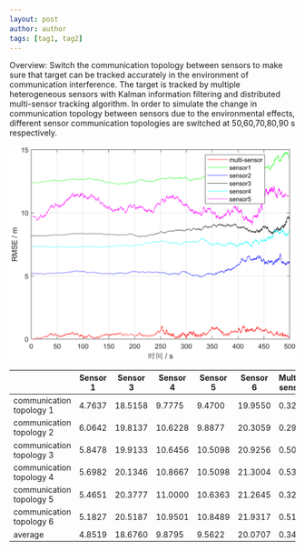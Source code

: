 ```yaml
---
layout: post
author: author
tags: [tag1, tag2]
---
```


Overview: Switch the communication topology between sensors to make sure that target can be tracked accurately in the environment of communication interference.
The target is tracked by multiple heterogeneous sensors with Kalman information filtering and distributed multi-sensor tracking algorithm. In order to simulate the change in communication topology between sensors due to the environmental effects, different sensor communication topologies are switched at 50,60,70,80,90 s respectively.

![Fig 1. RMSE of state estimation with switching communication topology](/assets/images/project/p02/img.png)


|                          |  Sensor 1   | Sensor 3 | Sensor 4 | Sensor 5 | Sensor 6 |  Multiple sensors   |
|--------------------------|-----|----------|----------|----------|----------|-----|
| communication topology 1 |   4.7637  |    18.5158      |    9.7775      |    9.4700      |     19.9550     |  0.3278   |
| communication topology 2 |   6.0642  |    19.8137      |     10.6228     |     9.8877     |   20.3059       |  0.2939   |
| communication topology 3 |   5.8478  |    19.9133      |      10.6456    |     10.5098     |   20.9256       |  0.5020   |
| communication topology 4 |   5.6982  |    20.1346      |      10.8667    |     10.5098     |    21.3004      |  0.5311   |
| communication topology 5 |   5.4651  |    20.3777      |     11.0000     |     10.6363     |    21.2645      |  0.3295   |
| communication topology 6 |  5.1827   |    20.5187      |     10.9501     |    10.8489      |    21.9317      |  0.5126   |
|        average                  |  4.8519   |    18.6760      |     9.8795     |     9.5622     |    20.0707      |  0.3427   |
